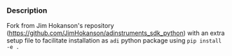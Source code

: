 ### Description

Fork from Jim Hokanson's repository (https://github.com/JimHokanson/adinstruments_sdk_python) with an extra setup file to facilitate installation as `adi` python package using `pip install -e .`

